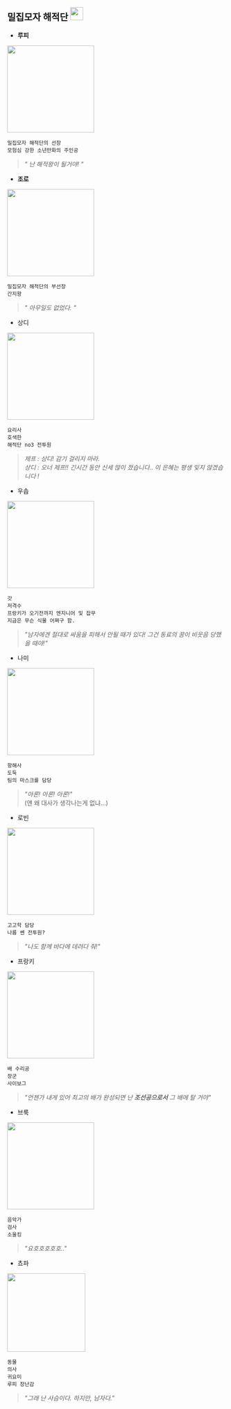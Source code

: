 ## 밀집모자 해적단 <img src="https://image-proxy.namuwikiusercontent.com/r/http%3A%2F%2Fdmimg.5054399.com%2Fallimg%2Foptuji%2Fcmhaizeiqi%2F1.jpg" width="30">  



 - **루피**  
 
<img src="http://cfs13.blog.daum.net/image/29/blog/2008/11/06/13/34/491273b9dea71&filename=몽키D루피.JPG" width="200">  

```
밀집모자 해적단의 선장    
모험심 강한 소년만화의 주인공
```
> *" 난 해적왕이 될거야! "*

 - **조로**  
 
<img src="http://mblogthumb4.phinf.naver.net/20141217_35/juble93_14188042157243pqjp_PNG/12.png?type=w2" width="200">  

```
밀집모자 해적단의 부선장  
간지왕
```


 >*" 아무일도 없었다. "*
 
 - 상디

<img src ="http://noicheamiamoonepiece.altervista.org/blog/wp-content/uploads/2015/11/sanji_kun__by_mirimmd-d4qfcgl.jpg" width="200">  

```
요리사
호색한
해적단 no3 전투원
```
> *제프 : 상디! 감기 걸리지 마라.*  
> *상디 : 오너 제프!! 긴시간 동안 신세 많이 졌습니다..  이 은혜는 평생 잊지 않겠습니다 !*
 
 - 우솝

<img src="http://cfile25.uf.tistory.com/image/270B1D46579D4BA01474AF" width="200">

```
갓
저격수
프랑키가 오기전까지 엔지니어 및 잡무
지금은 무슨 식물 어쩌구 함.
```
> *"남자에겐 절대로 싸움을 피해서 안될 때가 있다!
> 그건 동료의 꿈이 비웃음 당했을 때야!"*

 - 나미

<img src="https://encrypted-tbn2.gstatic.com/images?q=tbn:ANd9GcQKL7En7euF8aBqiTUQzivs6XL_kyqxt1UGSm7rS9OVfkx5XWtu" width="200">
 
```
항해사
도둑
팀의 마스크를 담당
```

>*"아론! 아론! 아론!"*  
>(얜 왜 대사가 생각나는게 없냐...)
 
 - 로빈
 
<img src="https://encrypted-tbn3.gstatic.com/images?q=tbn:ANd9GcTFyMMUSF51exDDxi7ereXlxLsnWn_yNrS1-FajgVUNAW-K_Tw51g" width="200">
 
```
고고학 담당
나름 쎈 전투원?
```
>*"나도 함께 바다에 데려다 줘!"*


 - 프랑키  

<img src="http://goos.wiki/images/c/cb/E7fd922e.jpg" width="200">

```
배 수리공
장군
사이보그
```

>*"언젠가 내게 있어 최고의 배가 완성되면
>난 **조선공으로서** 그 배에 탈 거야"*


 - 브룩

<img src="http://cfile22.uf.tistory.com/image/2743C24757B3B1D5221012" width="200">

```
음악가
검사
소울킹
```
>*"요호호호호호.."*


 - 쵸파  

<img src="https://pbs.twimg.com/profile_images/605038485204893696/6BSuqos8.png" width="180">

```
동물
의사
귀요미
루피 장난감
```
> *"그래 난 사슴이다. 하지만, 남자다."*
